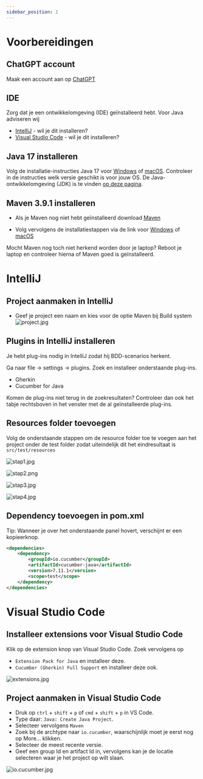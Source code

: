 ```yaml
---
sidebar_position: 2
---
```


# Voorbereidingen

## ChatGPT account

Maak een account aan op [ChatGPT](https://chat.openai.com/)

## IDE

Zorg dat je een ontwikkelomgeving (IDE) geïnstalleerd hebt. Voor Java adviseren wij

- [IntelliJ](https://www.jetbrains.com/idea/) - wil je dit installeren?
- [Visual Studio Code](https://code.visualstudio.com/Download) - wil je dit installeren?

## Java 17 installeren

Volg de installatie-instructies Java 17
voor [Windows](https://java.tutorials24x7.com/blog/how-to-install-java-17-on-windows)
of [macOS](https://www.codejava.net/java-se/install-oracle-jdk-17-on-macos). Controleer in de instructies welk versie
geschikt is voor jouw OS. De Java-ontwikkelomgeving (JDK) is te
vinden [op deze pagina](https://www.oracle.com/java/technologies/javase/jdk17-archive-downloads.html).

## Maven 3.9.1 installeren

- Als je Maven nog niet hebt geïnstalleerd
  download [Maven](https://dlcdn.apache.org/maven/maven-3/3.9.1/binaries/apache-maven-3.9.1-bin.zip)

- Volg vervolgens de installatiestappen via de link voor [Windows](https://phoenixnap.com/kb/install-maven-windows)
  of [macOS](https://www.digitalocean.com/community/tutorials/install-maven-mac-os)

Mocht Maven nog toch niet herkend worden door je laptop? Reboot je laptop en controleer hierna of Maven goed is
geïnstalleerd.

# IntelliJ

## Project aanmaken in IntelliJ

- Geef je project een naam en kies voor de optie Maven bij Build system
  ![project.jpg](project.jpg)

## Plugins in IntelliJ installeren

Je hebt plug-ins nodig in IntelliJ zodat hij BDD-scenarios herkent.

Ga naar file → settings → plugins. Zoek en installeer onderstaande plug-ins.

- Gherkin
- Cucumber for Java

Komen de plug-ins niet terug in de zoekresultaten? Controleer dan ook het tabje rechtsboven in het venster met de al
geïnstalleerde plug-ins.

## Resources folder toevoegen

Volg de onderstaande stappen om de resource folder toe te voegen aan het project onder de test folder zodat uiteindelijk
dit het eindresultaat is `src/test/resources`

![stap1.jpg](stap1.jpg)

![stap2.png](stap2.png)

![stap3.jpg](stap3.jpg)

![stap4.jpg](stap4.jpg)

## Dependency toevoegen in pom.xml

Tip: Wanneer je over het onderstaande panel hovert, verschijnt er een kopieerknop.

```xml
<dependencies>
    <dependency>
        <groupId>io.cucumber</groupId>
        <artifactId>cucumber-java</artifactId>
        <version>7.11.1</version>
        <scope>test</scope>
    </dependency>
</dependencies>
```

# Visual Studio Code

## Installeer extensions voor Visual Studio Code

Klik op de extension knop van Visual Studio Code. Zoek vervolgens op

- `Extension Pack for Java` en installeer deze.
- `Cucumber (Gherkin) Full Support` en installeer deze ook.

![extensions.jpg](extensions.jpg)

## Project aanmaken in Visual Studio Code

- Druk op `ctrl` + `shift` + `p` of `cmd` + `shift` + `p` in VS Code.
- Type daar: `Java: Create Java Project`.
- Selecteer vervolgens `Maven`
- Zoek bij de archtype naar `io.cucumber`, waarschijnlijk moet je eerst nog op More... klikken.
- Selecteer de meest recente versie.
- Geef een group Id en artifact Id in, vervolgens kan je de locatie selecteren waar je het project op wilt slaan.

![io.cucumber.jpg](io.cucumber.jpg)


